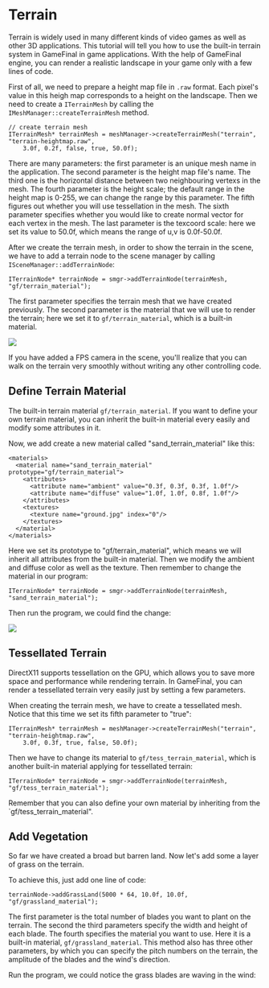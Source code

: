 # Terrain #

Terrain is widely used in many different kinds of video games as well as other 3D applications. This tutorial will tell you how to use the built-in terrain system in GameFinal in game applications. With the help of GameFinal engine, you can render a realistic landscape in your game only with a few lines of code.

First of all, we need to prepare a height map file in `.raw` format. Each pixel's value in this heigh map corresponds to a height on the landscape. Then we need to create a `ITerrainMesh` by calling the `IMeshManager::createTerrainMesh` method.

	// create terrain mesh
	ITerrainMesh* terrainMesh = meshManager->createTerrainMesh("terrain", "terrain-heightmap.raw",
		3.0f, 0.2f, false, true, 50.0f);

There are many parameters: the first parameter is an unique mesh name in the application. The second parameter is the height map file's name. The third one is the horizontal distance between two neighbouring vertexs in the mesh. The fourth parameter is the height scale; the default range in the height map is 0-255, we can change the range by this parameter. The fifth figures out whether you will use tessellation in the mesh. The sixth parameter specifies whether you would like to create normal vector for each vertex in the mesh. The last parameter is the texcoord scale: here we set its value to 50.0f, which means the range of u,v is 0.0f-50.0f.

After we create the terrain mesh, in order to show the terrain in the scene, we have to add a terrain node to the scene manager by calling `ISceneManager::addTerrainNode`:

	ITerrainNode* terrainNode = smgr->addTerrainNode(terrainMesh, "gf/terrain_material");

The first parameter specifies the terrain mesh that we have created previously. The second parameter is the material that we will use to render the terrain; here we set it to `gf/terrain_material`, which is a built-in material.

![](https://raw.githubusercontent.com/woyaofacai/GameFinal/master/Tutorials/img/07-01.png)

If you have added a FPS camera in the scene, you'll realize that you can walk on the terrain very smoothly without writing any other controlling code.

## Define Terrain Material ##

The built-in terrain material `gf/terrain_material`. If you want to define your own terrain material, you can inherit the built-in material every easily and modify some attributes in it.

Now, we add create a new material called "sand_terrain_material" like this:

	<materials>
	  <material name="sand_terrain_material" prototype="gf/terrain_material">
	    <attributes>
	      <attribute name="ambient" value="0.3f, 0.3f, 0.3f, 1.0f"/>
	      <attribute name="diffuse" value="1.0f, 1.0f, 0.8f, 1.0f"/>
	    </attributes>
	    <textures>
	      <texture name="ground.jpg" index="0"/>
	    </textures>
	  </material>
	</materials>

Here we set its prototype to "gf/terrain_material", which means we will inherit all attributes from the built-in material. Then we modify the ambient and diffuse color as well as the texture. Then remember to change the material in our program:

	ITerrainNode* terrainNode = smgr->addTerrainNode(terrainMesh, "sand_terrain_material");

Then run the program, we could find the change:

![](https://raw.githubusercontent.com/woyaofacai/GameFinal/master/Tutorials/img/07-02.png)

## Tessellated Terrain ##

DirectX11 supports tessellation on the GPU, which allows you to save more space and performance while rendering terrain. In GameFinal, you can render a tessellated terrain very easily just by setting a few parameters.

When creating the terrain mesh, we have to create a tessellated mesh. Notice that this time we set its fifth parameter to "true":

	ITerrainMesh* terrainMesh = meshManager->createTerrainMesh("terrain", "terrain-heightmap.raw",
		3.0f, 0.3f, true, false, 50.0f);

Then we have to change its material to `gf/tess_terrain_material`, which is another built-in material applying for tessellated terrain:

	ITerrainNode* terrainNode = smgr->addTerrainNode(terrainMesh, "gf/tess_terrain_material"); 

Remember that you can also define your own material by inheriting from the `gf/tess_terrain_material".

## Add Vegetation ##

So far we have created a broad but barren land. Now let's add some a layer of grass on the terrain.

To achieve this, just add one line of code:

	terrainNode->addGrassLand(5000 * 64, 10.0f, 10.0f, "gf/grassland_material");

The first parameter is the total number of blades you want to plant on the terrain. The second the third parameters specify the width and height of each blade. The fourth specifies the material you want to use. Here it is a built-in material, `gf/grassland_material`. This method also has three other parameters, by which you can specify the pitch numbers on the terrain, the amplitude of the blades and the wind's direction.

Run the program, we could notice the grass blades are waving in the wind:



